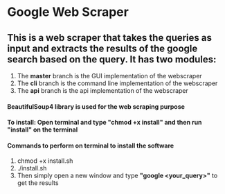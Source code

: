 # Google Web Scraper

## This is a web scraper that takes the queries as input and extracts the results of the google search based on the query. It has two modules: 

  1. The <b>master</b> branch is the GUI implementation of the webscraper
  2. The <b>cli</b> branch is the command line implementation of the webscraper
  3. The <b>api</b> branch is the api implementation of the webscraper
  
#### BeautifulSoup4 library is used for the web scraping purpose

#### To install: Open terminal and type "chmod +x install" and then run "install" on the terminal

#### Commands to perform on terminal to install the software
  1. chmod +x install.sh<br/>
  2. ./install.sh<br/>
  3. Then simply open a new window and type <b>"google <your_query>"</b> to get the results

